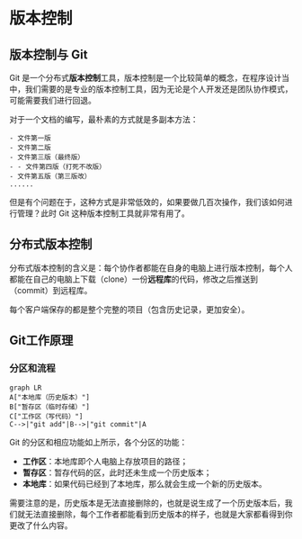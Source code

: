 # 版本控制
## 版本控制与 Git
Git 是一个分布式**版本控制**工具，版本控制是一个比较简单的概念，在程序设计当中，我们需要的是专业的版本控制工具，因为无论是个人开发还是团队协作模式，可能需要我们进行回退。

对于一个文档的编写，最朴素的方式就是多副本方法：

``` title="朴素的版本控制"
- 文件第一版
- 文件第二版
- 文件第三版（最终版）
- - 文件第四版（打死不改版）
- 文件第五版（第三版改）
......
```

但是有个问题在于，这种方式是非常低效的，如果要做几百次操作，我们该如何进行管理？此时 Git 这种版本控制工具就非常有用了。

## 分布式版本控制

分布式版本控制的含义是：每个协作者都能在自身的电脑上进行版本控制，每个人都能在自己的电脑上下载（clone）一份**远程库**的代码，修改之后推送到（commit）到远程库。

每个客户端保存的都是整个完整的项目（包含历史记录，更加安全）。

## Git工作原理
### 分区和流程
```mermaid
graph LR
A["本地库（历史版本）"]
B["暂存区（临时存储）"]
C["工作区（写代码）"]
C-->|"git add"|B-->|"git commit"|A
```

Git 的分区和相应功能如上所示，各个分区的功能：

- **工作区**：本地库即个人电脑上存放项目的路径；
- **暂存区**：暂存代码的区，此时还未生成一个历史版本；
- **本地库**：如果代码已经到了本地库，那么就会生成一个新的历史版本。

需要注意的是，历史版本是无法直接删除的，也就是说生成了一个历史版本后，我们就无法直接删除，每个工作者都能看到历史版本的样子，也就是大家都看得到你更改了什么内容。


